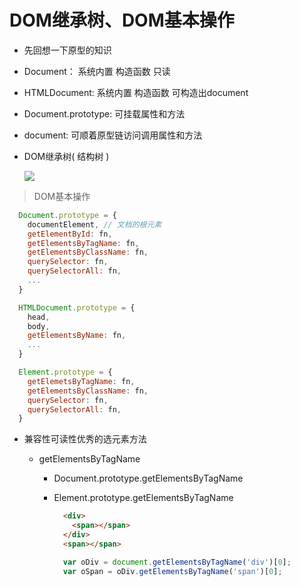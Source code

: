 # DOM继承树、DOM基本操作

- 先回想一下原型的知识

- Document： 系统内置 构造函数 只读

- HTMLDocument: 系统内置 构造函数 可构造出document

- Document.prototype: 可挂载属性和方法

- document: 可顺着原型链访问调用属性和方法

- DOM继承树( 结构树 )

  ![](https://img-blog.csdnimg.cn/20200314130938553.png?x-oss-process=image/watermark,type_ZmFuZ3poZW5naGVpdGk,shadow_10,text_aHR0cHM6Ly9ibG9nLmNzZG4ubmV0L0JyYW5udWE=,size_16,color_FFFFFF,t_70)

> DOM基本操作

  ```js
    Document.prototype = {
      documentElement, // 文档的根元素
      getElementById: fn,
      getElementsByTagName: fn,
      getElementsByClassName: fn,
      querySelector: fn,
      querySelectorAll: fn,
      ...
    }

    HTMLDocument.prototype = {
      head,
      body,
      getElementsByName: fn,
      ...
    }

    Element.prototype = {
      getElemetsByTagName: fn,
      getElementsByClassName: fn,
      querySelector: fn,
      querySelectorAll: fn,
    }
  ```

- 兼容性可读性优秀的选元素方法

  - getElementsByTagName

    - Document.prototype.getElementsByTagName

    - Element.prototype.getElementsByTagName

      ```html
        <div>
          <span></span>
        </div>
        <span></span>
      ```
      ```js
        var oDiv = document.getElementsByTagName('div')[0];
        var oSpan = oDiv.getElementsByTagName('span')[0];
      ```
